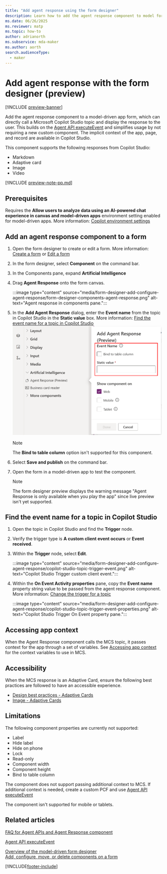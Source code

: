 ```yaml
---
title: "Add agent response using the form designer" 
description: Learn how to add the agent response component to model forms to call Copilot Studio topics.
ms.date: 06/26/2025
ms.reviewer: matp
ms.topic: how-to
author: adrianorth
ms.subservice: mda-maker
ms.author: aorth
search.audienceType: 
  - maker
---
```

# Add agent response with the form designer (preview)

[!INCLUDE [preview-banner](~/../shared-content/shared/preview-includes/preview-banner.md)]

Add the agent response component to a model-driven app form, which can directly call a Microsoft Copilot Studio topic and display the response to the user. This builds on the [Agent API executeEvent](../../developer/component-framework/bring-intelligence-using-agent-apis.md) and simplifies usage by not requiring a new custom component. The implicit context of the app, page, and record are available in Copilot Studio.

This component supports the following responses from Copilot Studio:

* Markdown
* Adaptive card
* Image
* Video

[!INCLUDE [preview-note-pp.md](../../../shared/preview-includes/preview-note-pp.md)]

## Prerequisites

Requires the **Allow users to analyze data using an AI-powered chat experience in canvas and model-driven apps** environment setting enabled for model-driven apps. More information: [Copilot environment settings](/power-platform/admin/settings-features?tabs=new#copilot-preview)

## Add an agent response component to a form

1. Open the form designer to create or edit a form. More information: [Create a form](create-and-edit-forms.md#create-a-form) or [Edit a form](create-and-edit-forms.md#edit-a-form)
1. In the form designer, select **Component** on the command bar.
1. In the Components pane, expand **Artificial Intelligence**
1. Drag **Agent Response** onto the form canvas.

   :::image type="content" source="media/form-designer-add-configure-agent-response/form-designer-components-agent-response.png" alt-text="Agent response in components pane.":::

1. In the **Add Agent Response** dialog, enter the **Event name** from the topic in Copilot Studio in the **Static value** box. More information: [Find the event name for a topic in Copilot Studio](#find-the-event-name-for-a-topic-in-copilot-studio)
   ![Configure agent response event name](media/form-designer-add-configure-agent-response/form-designer-configure-agent-response.png "Configure agent response event name")
   > [!NOTE]
   > The **Bind to table column** option isn't supported for this component.
1. Select **Save and publish** on the command bar.
1. Open the form in a model-driven app to test the component.

   > [!NOTE]
   > The form designer preview displays the warning message "Agent Response is only available when you play the app" since live preview isn't yet supported.

## Find the event name for a topic in Copilot Studio

1. Open the topic in Copilot Studio and find the **Trigger** node.
1. Verify the trigger type is **A custom client event occurs** or **Event received**.
1. Within the **Trigger** node, select **Edit**.

   :::image type="content" source="media/form-designer-add-configure-agent-response/copilot-studio-topic-trigger-event.png" alt-text="Copilot Studio Trigger custom client event.":::

1. Within the **On Event Activity properties** pane, copy the **Event name** property string value to be passed from the agent response component. More information: [Change the trigger for a topic](/microsoft-copilot-studio/authoring-triggers)

   :::image type="content" source="media/form-designer-add-configure-agent-response/copilot-studio-topic-trigger-event-properties.png" alt-text="Copilot Studio Trigger On Event property pane.":::

## Accessing app context

When the Agent Response component calls the MCS topic, it passes context for the app through a set of variables. See [Accessing app context](/developer/component-framework/reference/copilot/executeevent.md#accessing-app-context) for the context variables to use in MCS.

## Accessibility

When the MCS response is an Adaptive Card, ensure the following best practices are followed to have an accessible experience.

- [Design best practices - Adaptive Cards](https://adaptivecards.microsoft.com/?topic=design-best-practices)
- [Image - Adaptive Cards](https://adaptivecards.microsoft.com/?topic=Image)

## Limitations

The following component properties are currently not supported:

- Label
- Hide label
- Hide on phone
- Lock
- Read-only
- Component width
- Component height
- Bind to table column

The component does not support passing additional context to MCS. If additional context is needed, create a custom PCF and use [Agent API executeEvent](../../developer/component-framework/bring-intelligence-using-agent-apis.md)

The component isn't supported for mobile or tablets.

## Related articles

[FAQ for Agent APIs and Agent Response component](../../maker/common/faq-agent-api-component.md)

[Agent API executeEvent](../../developer/component-framework/bring-intelligence-using-agent-apis.md)

[Overview of the model-driven form designer](form-designer-overview.md)<br/>
[Add, configure, move, or delete components on a form](add-move-configure-or-delete-components-on-form.md)

[!INCLUDE[footer-include](../../includes/footer-banner.md)]
